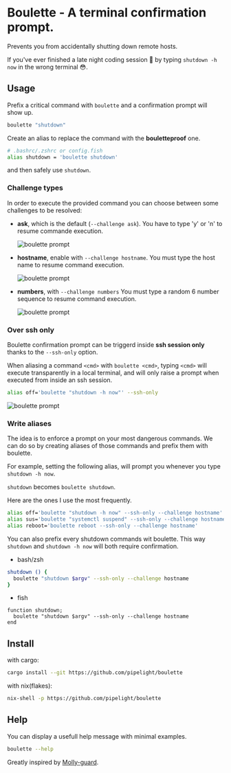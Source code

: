 # Boulette - A terminal confirmation prompt.

Prevents you from accidentally shutting down remote hosts.

If you've ever finished a late night coding session 🥱
by typing `shutdown -h now` in the wrong terminal 😳.

## Usage

Prefix a critical command with `boulette` and a confirmation prompt will show up.

```sh
boulette "shutdown"
```

Create an alias to replace the command with the **bouletteproof** one.

```sh
# .bashrc/.zshrc or config.fish
alias shutdown = 'boulette shutdown'
```

and then safely use `shutdown`.

### Challenge types

In order to execute the provided command you can choose between some challenges to be resolved:

- **ask**, which is the default (`--challenge ask`). You have to type 'y' or 'n' to resume commande execution.

  ![boulette prompt](https://github.com/pipelight/boulette/blob/main/public/images/ask_challenge.png)

- **hostname**, enable with `--challenge hostname`. You must type the host name to resume command execution.

  ![boulette prompt](https://github.com/pipelight/boulette/blob/main/public/images/hostname_challenge.png)

- **numbers**, with `--challenge numbers` You must type a random 6 number sequence to resume command execution.

  ![boulette prompt](https://github.com/pipelight/boulette/blob/main/public/images/numbers_challenge.png)

### Over ssh only

Boulette confirmation prompt can be triggerd inside **ssh session only** thanks to the `--ssh-only` option.

When aliasing a command `<cmd>` with `boulette <cmd>`, typing `<cmd>` will execute transparently in a local terminal,
and will only raise a prompt when executed from inside an ssh session.

```sh
alias off='boulette "shutdown -h now"' --ssh-only
```

![boulette prompt](https://github.com/pipelight/boulette/blob/main/public/images/example_ssh.png)

### Write aliases

The idea is to enforce a prompt on your most dangerous commands.
We can do so by creating aliases of those commands and prefix them with boulette.

For example, setting the following alias, will prompt you whenever you type `shutdown -h now`.

`shutdown` becomes `boulette shutdown`.

Here are the ones I use the most frequently.

```sh
alias off='boulette "shutdown -h now" --ssh-only --challenge hostname'
alias sus='boulette "systemctl suspend" --ssh-only --challenge hostname'
alias reboot='boulette reboot --ssh-only --challenge hostname'
```

You can also prefix every shutdown commands wit boulette.
This way `shutdown` and `shutdown -h now` will both require confirmation.

- bash/zsh

```sh
shutdown () {
  boulette "shutdown $argv" --ssh-only --challenge hostname
}
```

- fish

```fish
function shutdown;
  boulette "shutdown $argv" --ssh-only --challenge hostname
end
```

## Install

with cargo:

```sh
cargo install --git https://github.com/pipelight/boulette

```

with nix(flakes):

```sh
nix-shell -p https://github.com/pipelight/boulette

```

## Help

You can display a usefull help message with minimal examples.

```sh
boulette --help
```

Greatly inspired by [Molly-guard](https://salsa.debian.org/debian/molly-guard).
